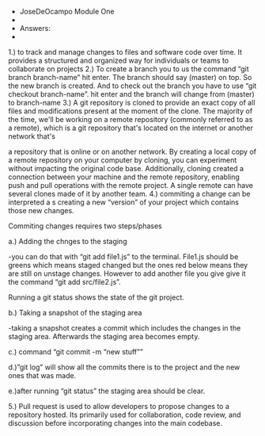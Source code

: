 - JoseDeOcampo Module One
- 
- Answers:
- 
1.) to track and manage changes to files and software code over time. It provides a structured and organized way for individuals or teams to collaborate on projects
2.) To create a branch you to us the command “git branch branch-name” hit enter. The branch should say (master) on top. So the new branch is created. And to check out the branch you have to use “git checkout branch-name”. hit enter and the branch will change from (master) to branch-name
3.) A git repository is cloned to provide an exact copy of all files and modifications present at the moment of the clone. The majority of the time, we'll be working on a remote repository (commonly referred to as a remote), which is a git repository that's located on the internet or another network that's

a repository that is online or on another network. By creating a local copy of a remote repository on your computer by cloning, you can experiment without impacting the original code base. Additionally, cloning created a connection between your machine and the remote repository, enabling push and pull operations with the remote project. A single remote can have several clones made of it by another team.
4.) commiting a change can be interpreted a s creating a new “version” of your project which contains those new changes.

Commiting changes requires two steps/phases

a.) Adding the chnges to the staging

-you can do that with “git add file1.js” to the terminal. File1.js should be greens which means staged changed but the ones red below means they are still on unstage changes. However to add another file you give give it the command “git add src/file2.js”.

Running a git status shows the state of the git project.

b.) Taking a snapshot of the staging area

-taking a snapshot creates a commit which includes the changes in the staging area. Afterwards the staging area becomes empty.

c.) command “git commit -m “new stuff””

d.)”git log” will show all the commits there is to the project and the new ones that was made.

e.)after running “git status” the staging area should be clear.

5.) Pull request is used to allow developers to propose changes to a repository hosted. Its primarily used for collaboration, code review, and discussion before incorporating changes into the main codebase.

<!---


JoseDeOcampo/JoseDeOcampo is a ✨ special ✨ repository because its `README.md` (this file) appears on your GitHub profile.
You can click the Preview link to take a look at your changes.
--->
